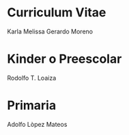 # Curriculum Vitae
Karla Melissa Gerardo Moreno

# Kinder o Preescolar
Rodolfo T. Loaiza

# Primaria
Adolfo Lòpez Mateos